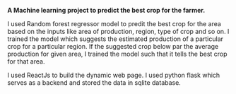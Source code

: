 **A Machine learning project to predict the best crop for the farmer.**

I used Random forest regressor model to predit the best crop for the area based on the inputs like area of production, region, type of crop and so on. I trained the model which suggests the estimated production of a particular crop for a particular region. If the suggested crop below par the average production for given area, I trained the model such that it tells the best crop for that area.

I used ReactJs to build the dynamic web page. I used python flask which serves as a backend and stored the data in sqlite database.
